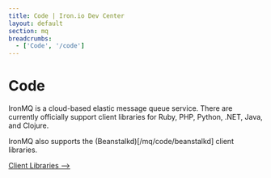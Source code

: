 ```yaml
---
title: Code | Iron.io Dev Center
layout: default
section: mq
breadcrumbs:
  - ['Code', '/code']
---
```


# Code

IronMQ is a cloud-based elastic message queue service. There are currently officially support client libraries
for Ruby, PHP, Python, .NET, Java, and Clojure.

IronMQ also supports the (Beanstalkd)[/mq/code/beanstalkd] client libraries.


<a href="/mq/code/libraries" class="next_item">Client Libraries --></a>
